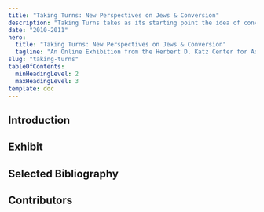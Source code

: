 ```yaml
---
title: "Taking Turns: New Perspectives on Jews & Conversion"
description: "Taking Turns takes as its starting point the idea of converts and conversion - an unstable subject and a model of individual and group life."
date: "2010-2011"
hero:
  title: "Taking Turns: New Perspectives on Jews & Conversion"
  tagline: "An Online Exhibition from the Herbert D. Katz Center for Advanced Judaic Studies 2010-2011 Fellows at the University of Pennsylvania"
slug: "taking-turns"
tableOfContents:
  minHeadingLevel: 2
  maxHeadingLevel: 3
template: doc
---
```

## Introduction

## Exhibit

## Selected Bibliography

## Contributors
 